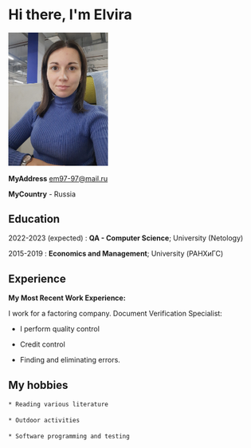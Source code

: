 # Hi there, I'm Elvira

<img src="20221102_171014.jpg" width="200">

**MyAddress**                        em97-97@mail.ru

**MyCountry** - Russia



Education
---------

2022-2023 (expected)
:   **QA - Computer Science**; University (Netology)


2015-2019
:   **Economics and Management**; University (РАНХиГС)


Experience
----------

**My Most Recent Work Experience:**

I work for a factoring company. Document Verification Specialist:

* I perform quality control

* Сredit control

* Finding and eliminating errors.


My hobbies
--------------------


    * Reading various literature
      
    * Outdoor activities

    * Software programming and testing
